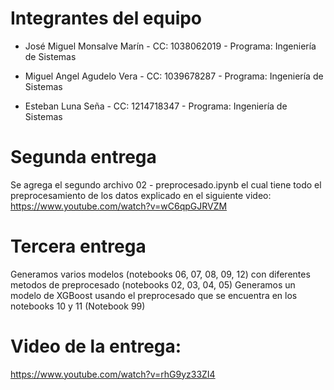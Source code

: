 # Integrantes del equipo
- José Miguel Monsalve Marín - CC: 1038062019 - Programa: Ingeniería de Sistemas
  
- Miguel Angel Agudelo Vera - CC: 1039678287 - Programa: Ingeniería de Sistemas
  
- Esteban Luna Seña - CC: 1214718347 - Programa: Ingeniería de Sistemas

# Segunda entrega
Se agrega el segundo archivo 02 - preprocesado.ipynb el cual tiene todo el preprocesamiento de los datos explicado en el siguiente video:
https://www.youtube.com/watch?v=wC6qpGJRVZM

# Tercera entrega
Generamos varios modelos (notebooks 06, 07, 08, 09, 12) con diferentes metodos de preprocesado (notebooks 02, 03, 04, 05)
Generamos un modelo de XGBoost usando el preprocesado que se encuentra en los notebooks 10 y 11 (Notebook 99)

# Video de la entrega:
https://www.youtube.com/watch?v=rhG9yz33ZI4
